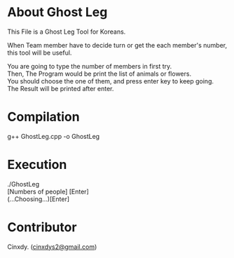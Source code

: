 # About Ghost Leg  
This File is a Ghost Leg Tool for Koreans.  

When Team member have to decide turn or get the each member's number, this tool will be useful.  

You are going to type the number of members in first try.  
Then, The Program would be print the list of animals or flowers.  
You should choose the one of them, and press enter key to keep going.  
The Result will be printed after enter.

# Compilation
  g++ GhostLeg.cpp -o GhostLeg  

# Execution
  ./GhostLeg  
  [Numbers of people] [Enter]  
  (...Choosing...)[Enter]  

# Contributor
Cinxdy. (cinxdys2@gmail.com)
